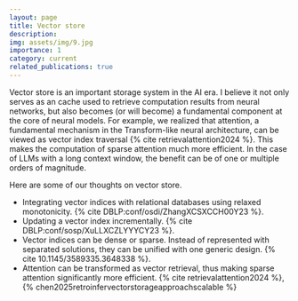 ```yaml
---
layout: page
title: Vector store
description: 
img: assets/img/9.jpg
importance: 1
category: current
related_publications: true
---
```


Vector store is an important storage system in the AI era. I believe it not only serves as an cache used to retrieve computation results from neural networks, but also becomes (or will become) a fundamental component at the core of neural models. 
For example, we realized that attention, a fundamental mechanism in the Transform-like neural architecture, can be viewed as vector index traversal {% cite retrievalattention2024 %}. 
This makes the computation of sparse attention much more efficient. In the case of LLMs with a long context window, the benefit can be of one or multiple orders of magnitude.

Here are some of our thoughts on vector store.
- Integrating vector indices with relational databases using relaxed monotonicity. {% cite DBLP:conf/osdi/ZhangXCSXCCH00Y23 %}.
- Updating a vector index incrementally. {% cite DBLP:conf/sosp/XuLLXCZLYYYCY23 %}.
- Vector indices can be dense or sparse. Instead of represented with separated solutions, they can be unified with one generic design. {% cite 10.1145/3589335.3648338 %}.
- Attention can be transformed as vector retrieval, thus making sparse attention significantly more efficient. {% cite retrievalattention2024 %}, {% chen2025retroinfervectorstorageapproachscalable %}
